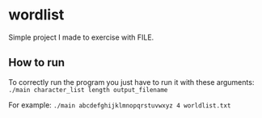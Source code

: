 # wordlist
Simple project I made to exercise with FILE.

## How to run
To correctly run the program you just have to run it with these arguments:
`./main character_list length output_filename`

For example:
`./main abcdefghijklmnopqrstuvwxyz 4 worldlist.txt`
